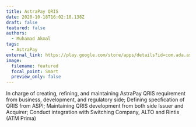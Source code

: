 ```yaml
---
title: AstraPay QRIS
date: 2020-10-18T16:02:10.138Z
draft: false
featured: false
authors:
  - Muhamad Akmal
tags:
  - AstraPay
external_link: https://play.google.com/store/apps/details?id=com.ada.astrapay
image:
  filename: featured
  focal_point: Smart
  preview_only: false
---
```

In charge of creating, refining, and maintaining AstraPay QRIS requirement from business, development, and regulatory side; Defining specfication of QRIS from ASPI; Maintaining QRIS development from both side Issuer and Acquirer; Conduct integration with Switching Company, ALTO and Rintis (ATM Prima)